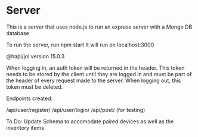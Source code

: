 # Server

This is a server that uses node.js to run an express server with a Mongo DB database

To run the server, run npm start
It will run on localhost:3000

@hapi/joi version 15.0.3

When logging in, an auth token will be returned in the header. This token needs to be stored by the client until they are logged in and must be part of the header of every request made to the server.
When logging out, this token must be deleted.

Endpoints created:

/api/user/register/
/api/user/login/
/api/post/ (for testing)

To Do:
Update Schema to accomodate paired devices as well as the inventory items
